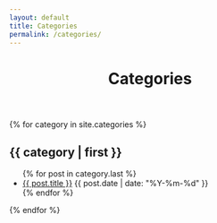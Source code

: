 ```yaml
---
layout: default
title: Categories
permalink: /categories/
---
```


<div class="post-content-area">
  <header class="post-header">
    <h1 class="post-title">Categories</h1>
  </header>
  
  <div class="post-body">
    <div class="category-archive">
      {% for category in site.categories %}
        <div class="category-group">
          <h2 class="category-name" id="{{ category | first | slugify }}">{{ category | first }}</h2>
          <ul class="category-post-list">
            {% for post in category.last %}
              <li>
                <a href="{{ post.url | relative_url }}">{{ post.title }}</a>
                <span class="post-date">{{ post.date | date: "%Y-%m-%d" }}</span>
              </li>
            {% endfor %}
          </ul>
        </div>
      {% endfor %}
    </div>
  </div>
</div>
